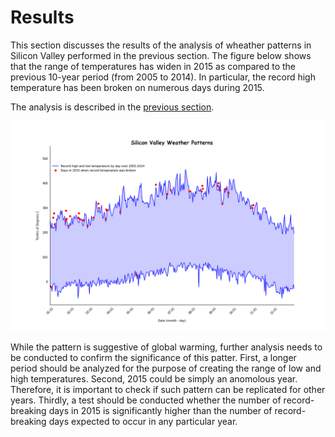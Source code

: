 # Results

This section discusses the results of the analysis of wheather patterns in Silicon Valley performed in the previous section.  The figure below shows that the range of temperatures has widen in 2015 as compared to the previous 10-year period (from 2005 to 2014).  In particular, the record high temperature has been broken on numerous days during 2015.

The analysis is described in the [previous section](https://eagronin.github.io/sv-weather-prepare).

![](https://github.com/eagronin/sv-weather-report/blob/master/sv-weather.png)

While the pattern is suggestive of global warming, further analysis needs to be conducted to confirm the significance of this patter.  First, a longer period should be analyzed for the purpose of creating the range of low and high temperatures.  Second, 2015 could be simply an anomolous year.  Therefore, it is important to check if such pattern can be replicated for other years.  Thirdly, a test should be conducted whether the number of record-breaking days in 2015 is significantly higher than the number of record-breaking days expected to occur in any particular year.
